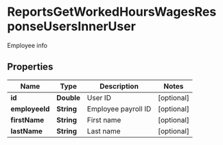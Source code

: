 

# ReportsGetWorkedHoursWagesResponseUsersInnerUser

Employee info

## Properties

| Name | Type | Description | Notes |
|------------ | ------------- | ------------- | -------------|
|**id** | **Double** | User ID |  [optional] |
|**employeeId** | **String** | Employee payroll ID |  [optional] |
|**firstName** | **String** | First name |  [optional] |
|**lastName** | **String** | Last name |  [optional] |



